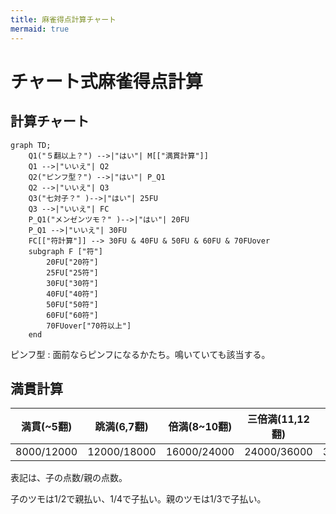 ```yaml
---
title: 麻雀得点計算チャート
mermaid: true
---
```


# チャート式麻雀得点計算

## 計算チャート
```mermaid
graph TD;
    Q1("５翻以上？") -->|"はい"| M[["満貫計算"]]
    Q1 -->|"いいえ"| Q2
    Q2("ピンフ型？") -->|"はい"| P_Q1
    Q2 -->|"いいえ"| Q3
    Q3("七対子？" )-->|"はい"| 25FU
    Q3 -->|"いいえ"| FC
    P_Q1("メンゼンツモ？" )-->|"はい"| 20FU
    P_Q1 -->|"いいえ"| 30FU
    FC[["符計算"]] --> 30FU & 40FU & 50FU & 60FU & 70FUover
    subgraph F ["符"]
        20FU["20符"]
        25FU["25符"]
        30FU["30符"]
        40FU["40符"]
        50FU["50符"]
        60FU["60符"]
        70FUover["70符以上"]
    end
```
ピンフ型
: 面前ならピンフになるかたち。鳴いていても該当する。

## 満貫計算
| 満貫(~5翻) | 跳満(6,7翻) | 倍満(8~10翻)| 三倍満(11,12翻)| 役満(13翻~) |
| --------- | -----------| -----------| --------------| -----------|
| 8000/12000| 12000/18000| 16000/24000| 24000/36000   | 32000/48000|

表記は、子の点数/親の点数。

子のツモは1/2で親払い、1/4で子払い。親のツモは1/3で子払い。
